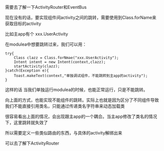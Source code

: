 需要去了解一下ActivityRouter和EventBus

现在没有的话，要实现组件间activity之间的跳转，需要使用到Class.forName来获取目标的activity

比如主app有个 xxx.UserActivity

在modulea中想要跳转过来，我们可以用：
```
try{
    Class clazz = Class.forNmae("xxx.UserActivity");
    Intent intent = new Intent(context,clazz);
    startActivity(clazz);
}catch(Exception e){
    Toast.makeText(context,"单独调试组件，不能跳转到主app的activity");
}

```

这样的话 当我们单独运行modulea的时候，也能正常运行，只是不能跳转。

向上面的方式，也能实现不能组件的跳转。实际上也就是因为区分了不同组件导致我们不能直接引用类名，只能通过传递类名字符串来动态加载类

很容易看出上面的情况，会出现跟主app的一个耦合。当主app修改了类名的情况下，这里跳转就失效了

所以需要定义一些类似路由的东西，与具体的activity解绑出来

可以去了解下ActivityRouter